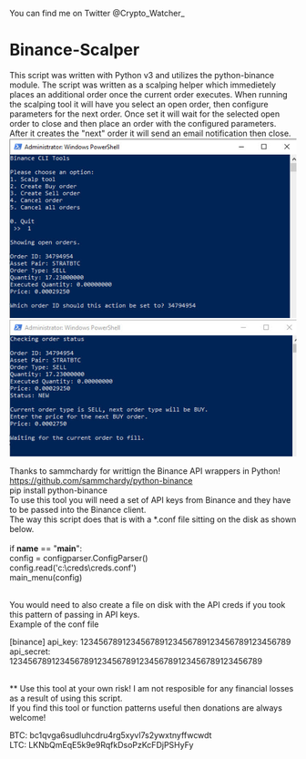 You can find me on Twitter @Crypto_Watcher_

# Binance-Scalper
This script was written with Python v3 and utilizes the python-binance module.  The script was written as a scalping helper which immedietely places an additional order once the current order executes.  When running the scalping tool it will have you select an open order, then configure parameters for the next order.  Once set it will wait for the selected open order to close and then place an order with the configured parameters.  After it creates the "next" order it will send an email notification then close.
<br>
![Scalp1](images/scalp1.jpg?raw=true "Scalp1") <br>
![Scalp2](images/scalp2.jpg?raw=true "Scalp2")

Thanks to sammchardy for writtign the Binance API wrappers in Python!<br>
https://github.com/sammchardy/python-binance
<br>
pip install python-binance
<br>
To use this tool you will need a set of API keys from Binance and they have to be passed into the Binance client.
<br>
The way this script does that is with a *.conf file sitting on the disk as shown below.  
<br>
if __name__ == "__main__":<br>
    config = configparser.ConfigParser()<br>
    config.read('c:\creds\creds.conf')<br>
    main_menu(config)<br>
<br>

You would need to also create a file on disk with the API creds if you took this pattern of passing in API keys.
<br>
Example of the conf file<br>

[binance]
api_key: 123456789123456789123456789123456789123456789<br>
api_secret: 123456789123456789123456789123456789123456789123456789<br>
<br>

** Use this tool at your own risk! I am not resposible for any financial losses as a result of using this script.
<br>
If you find this tool or function patterns useful then donations are always welcome!

BTC: bc1qvga6sudluhcdru4rg5xyvl7s2ywxtnyffwcwdt<br>
LTC: LKNbQmEqE5k9e9RqfkDsoPzKcFDjPSHyFy